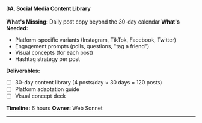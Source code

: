 #### **3A. Social Media Content Library**

**What's Missing:** Daily post copy beyond the 30-day calendar
**What's Needed:**

- Platform-specific variants (Instagram, TikTok, Facebook, Twitter)
- Engagement prompts (polls, questions, "tag a friend")
- Visual concepts (for each post)
- Hashtag strategy per post

**Deliverables:**

- [ ] 30-day content library (4 posts/day × 30 days = 120 posts)
- [ ] Platform adaptation guide
- [ ] Visual concept deck

**Timeline:** 6 hours
**Owner:** Web Sonnet

---
